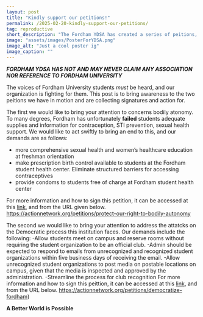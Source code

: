 ```yaml
---
layout: post
title: "Kindly support our petitions!"
permalink: /2025-02-20-kindly-support-our-petitions/
tag: reproductive
short_description: "The Fordham YDSA has created a series of peitions, and we need YOUR help!"
image: "assets/images/PosterForYDSA.png"
image_alt: "Just a cool poster ig"
image_caption: ""
---
```


***FORDHAM YDSA HAS NOT AND MAY NEVER CLAIM ANY ASSOCIATION NOR REFERENCE TO FORDHAM UNIVERSITY***

The voices of Fordham University students *must* be heard, and our organization is fighting for them. This post is to bring awareness to the two peitions we have in motion and are collecting signatures and action for.

The first we would like to bring your attention to concerns bodily atonomy. To many degrees, Fordham has unfortunately **failed** students adequate supplies and information for contraception, STI prevention, sexual health support. We would like to act swiftly to bring an end to this, and our demands are as follows:
- more comprehensive sexual health and women’s healthcare education at freshman orientation
- make prescription birth control available to students at the Fordham student health center. Eliminate structured barriers for accessing contraceptives
- provide condoms to students free of charge at Fordham student health center

For more information and how to sign this petition, it can be accessed at this [link](https://actionnetwork.org/petitions/protect-our-right-to-bodily-autonomy), and from the URL given below.
https://actionnetwork.org/petitions/protect-our-right-to-bodily-autonomy


The second we would like to bring your attention to address the attatcks on the Democratic process this institution faces. Our demands include the following:
-Allow students meet on campus and reserve rooms without requiring the student organization to be an official club.
-Admin should be expected to respond to emails from unrecognized and recognized student organizations within five business days of receiving the email.
-Allow unrecognized student organizations to post media on postable locations on campus, given that the media is inspected and approved by the administration.
-Streamline the process for club recognition
For more information and how to sign this peittion, it can be accessed at this [link](https://actionnetwork.org/petitions/democratize-fordham), and from the URL below.
https://actionnetwork.org/petitions/democratize-fordham)


**A Better World is Possible**
